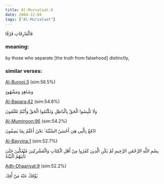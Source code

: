 ```yaml
---
title: Al-Mursalaat:4
date: 2004-12-04
tags: ["Al-Mursalaat"]
---
```

فَالْفَارِقَاتِ فَرْقًا
### meaning: 
by those who separate [the truth from falsehood] distinctly,
### similar verses: 

[Al-Burooj:3](/85/3) (sim:56.5%)

وَشَاهِدٍ وَمَشْهُودٍ

[Al-Baqara:42](/2/42) (sim:54.8%)

وَلَا تَلْبِسُوا الْحَقَّ بِالْبَاطِلِ وَتَكْتُمُوا الْحَقَّ وَأَنْتُمْ تَعْلَمُونَ

[Al-Muminoon:96](/23/96) (sim:54.2%)

ادْفَعْ بِالَّتِي هِيَ أَحْسَنُ السَّيِّئَةَ ۚ نَحْنُ أَعْلَمُ بِمَا يَصِفُونَ

[Al-Bayyina:1](/98/1) (sim:52.7%)

بِسْمِ اللَّهِ الرَّحْمَٰنِ الرَّحِيمِ لَمْ يَكُنِ الَّذِينَ كَفَرُوا مِنْ أَهْلِ الْكِتَابِ وَالْمُشْرِكِينَ مُنْفَكِّينَ حَتَّىٰ تَأْتِيَهُمُ الْبَيِّنَةُ

[Adh-Dhaariyat:9](/51/9) (sim:52.2%)

يُؤْفَكُ عَنْهُ مَنْ أُفِكَ
